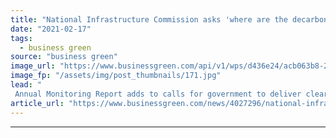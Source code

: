 ```yaml
---
title: "National Infrastructure Commission asks 'where are the decarbonisation delivery plans'?"
date: "2021-02-17"
tags: 
  - business green
source: "business green"
image_url: "https://www.businessgreen.com/api/v1/wps/d436e24/acb063b8-28a4-4f32-8dde-6a22c2023be4/7/wind-farm-1747331-1920-185x114.jpg"
image_fp: "/assets/img/post_thumbnails/171.jpg"
lead: "
 Annual Monitoring Report adds to calls for government to deliver clearer delivery plans and more stable funding settlements for critical net zero infrastructure ..."
article_url: "https://www.businessgreen.com/news/4027296/national-infrastructure-commission-decarbonisation-delivery-plans"
---
```


---
